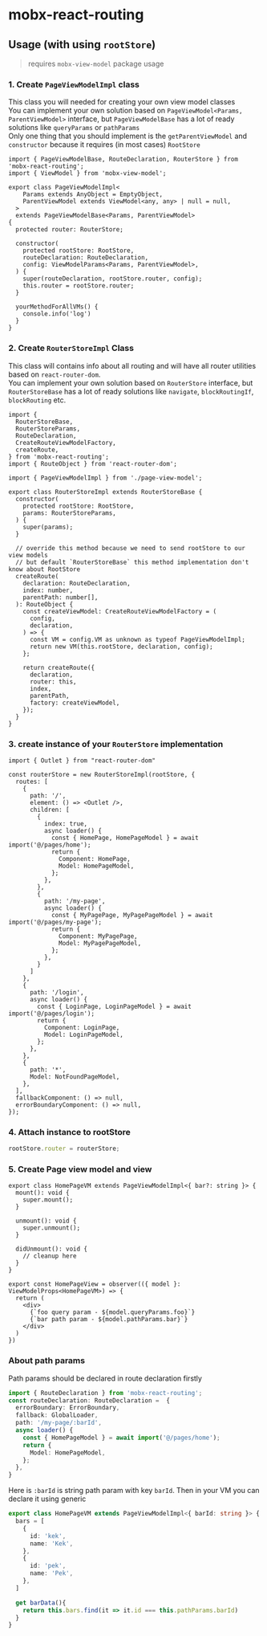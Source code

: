 # mobx-react-routing  

## Usage (with using `rootStore`)  

> requires `mobx-view-model` package usage  


### 1. Create `PageViewModelImpl` class  

This class you will needed for creating your own view model classes  
You can implement your own solution based on `PageViewModel<Params, ParentViewModel>` interface, but `PageViewModelBase` has a lot of ready solutions like `queryParams` or `pathParams`  
Only one thing that you should implement is the `getParentViewModel` and `constructor` because it requires (in most cases) `RootStore`  


```tsx  
import { PageViewModelBase, RouteDeclaration, RouterStore } from 'mobx-react-routing';
import { ViewModel } from 'mobx-view-model';

export class PageViewModelImpl<
    Params extends AnyObject = EmptyObject,
    ParentViewModel extends ViewModel<any, any> | null = null,
  >
  extends PageViewModelBase<Params, ParentViewModel>
{
  protected router: RouterStore;

  constructor(
    protected rootStore: RootStore,
    routeDeclaration: RouteDeclaration,
    config: ViewModelParams<Params, ParentViewModel>,  
  ) {
    super(routeDeclaration, rootStore.router, config);
    this.router = rootStore.router;
  }

  yourMethodForAllVMs() {
    console.info('log') 
  }
} 
```

### 2. Create `RouterStoreImpl` Class  

This class will contains info about all routing and will have all router utilities based on `react-router-dom`.  
You can implement your own solution based on `RouterStore` interface, but `RouterStoreBase` has a lot of ready solutions like `navigate`, `blockRoutingIf`, `blockRouting` etc.  

```tsx  
import {
  RouterStoreBase,
  RouterStoreParams,
  RouteDeclaration,
  CreateRouteViewModelFactory,
  createRoute,
} from 'mobx-react-routing';
import { RouteObject } from 'react-router-dom';

import { PageViewModelImpl } from './page-view-model';

export class RouterStoreImpl extends RouterStoreBase {
  constructor(
    protected rootStore: RootStore,
    params: RouterStoreParams,
  ) {
    super(params);
  }

  // override this method because we need to send rootStore to our view models
  // but default `RouterStoreBase` this method implementation don't know about RootStore
  createRoute(
    declaration: RouteDeclaration,
    index: number,
    parentPath: number[],
  ): RouteObject {
    const createViewModel: CreateRouteViewModelFactory = (
      config,
      declaration,
    ) => {
      const VM = config.VM as unknown as typeof PageViewModelImpl;
      return new VM(this.rootStore, declaration, config);
    };

    return createRoute({
      declaration,
      router: this,
      index,
      parentPath,
      factory: createViewModel,
    });
  }
}
```  

### 3. create instance of your `RouterStore` implementation

```tsx
import { Outlet } from "react-router-dom"

const routerStore = new RouterStoreImpl(rootStore, {
  routes: [
    {
      path: '/',
      element: () => <Outlet />,
      children: [
        {
          index: true,
          async loader() {
            const { HomePage, HomePageModel } = await import('@/pages/home');
            return {
              Component: HomePage,
              Model: HomePageModel,
            };
          },
        },
        {
          path: '/my-page',
          async loader() {
            const { MyPagePage, MyPagePageModel } = await import('@/pages/my-page');
            return {
              Component: MyPagePage,
              Model: MyPagePageModel,
            };
          },
        }
      ]
    },
    {
      path: '/login',
      async loader() {
        const { LoginPage, LoginPageModel } = await import('@/pages/login');
        return {
          Component: LoginPage,
          Model: LoginPageModel,
        };
      },
    },
    {
      path: '*',
      Model: NotFoundPageModel,
    },
  ],
  fallbackComponent: () => null,
  errorBoundaryComponent: () => null,
});
```


### 4. Attach instance to rootStore   

```ts
rootStore.router = routerStore;
```

### 5. Create Page view model and view   

```tsx
export class HomePageVM extends PageViewModelImpl<{ bar?: string }> {
  mount(): void {
    super.mount();
  }

  unmount(): void {
    super.unmount();
  }

  didUnmount(): void {
    // cleanup here
  }
}

export const HomePageView = observer(({ model }: ViewModelProps<HomePageVM>) => {
  return (
    <div>
      {`foo query param - ${model.queryParams.foo}`}
      {`bar path param - ${model.pathParams.bar}`}
    </div>
  )
})
```


### About path params  

Path params should be declared in route declaration firstly   

```ts
import { RouteDeclaration } from 'mobx-react-routing';
const routeDeclaration: RouteDeclaration =  {
  errorBoundary: ErrorBoundary,
  fallback: GlobalLoader,
  path: '/my-page/:barId',
  async loader() {
    const { HomePageModel } = await import('@/pages/home');
    return {
      Model: HomePageModel,
    };
  },
}
```

Here is `:barId` is string path param with key `barId`. Then in your VM you can declare it using generic  

```ts
export class HomePageVM extends PageViewModelImpl<{ barId: string }> {
  bars = [
    {
      id: 'kek',
      name: 'Kek',
    },
    {
      id: 'pek',
      name: 'Pek',
    },
  ]

  get barData(){
    return this.bars.find(it => it.id === this.pathParams.barId)
  }
}
```